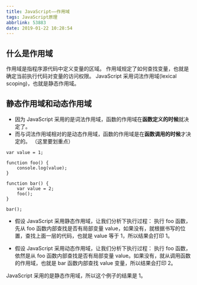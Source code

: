 ```yaml
---
title: JavaScript——作用域
tags: JavaScript原理
abbrlink: 53883
date: 2019-01-22 10:28:54
---
```


## 什么是作用域

作用域是指程序源代码中定义变量的区域。
作用域规定了如何查找变量，也就是确定当前执行代码对变量的访问权限。
JavaScript 采用词法作用域(lexical scoping)，也就是静态作用域。

<!-- more -->

## 静态作用域和动态作用域

- 因为 JavaScript 采用的是词法作用域，函数的作用域在**函数定义的时候**就决定了。
- 而与词法作用域相对的是动态作用域，函数的作用域是在**函数调用的时候**才决定的。
  （这里要划重点）

```
var value = 1;

function foo() {
    console.log(value);
}

function bar() {
    var value = 2;
    foo();
}

bar();
```

- 假设 JavaScript 采用静态作用域，让我们分析下执行过程：
  执行 foo 函数，先从 foo 函数内部查找是否有局部变量 value，如果没有，就根据书写的位置，查找上面一层的代码，也就是 value 等于 1，所以结果会打印 1。

- 假设 JavaScript 采用动态作用域，让我们分析下执行过程：
  执行 foo 函数，依然是从 foo 函数内部查找是否有局部变量 value。如果没有，就从调用函数的作用域，也就是 bar 函数内部查找 value 变量，所以结果会打印 2。

JavaScript 采用的是静态作用域，所以这个例子的结果是 1。
